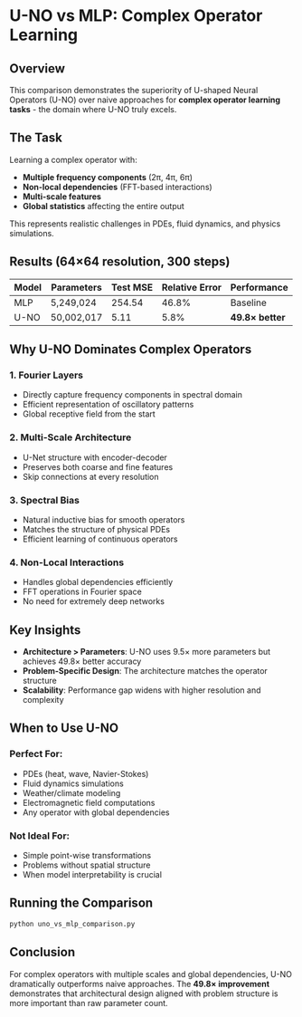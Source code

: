# U-NO vs MLP: Complex Operator Learning

## Overview

This comparison demonstrates the superiority of U-shaped Neural Operators (U-NO) over naive approaches for **complex operator learning tasks** - the domain where U-NO truly excels.

## The Task

Learning a complex operator with:
- **Multiple frequency components** (2π, 4π, 6π)
- **Non-local dependencies** (FFT-based interactions)
- **Multi-scale features**
- **Global statistics** affecting the entire output

This represents realistic challenges in PDEs, fluid dynamics, and physics simulations.

## Results (64×64 resolution, 300 steps)

| Model | Parameters | Test MSE | Relative Error | Performance |
|-------|------------|----------|----------------|-------------|
| MLP | 5,249,024 | 254.54 | 46.8% | Baseline |
| U-NO | 50,002,017 | 5.11 | 5.8% | **49.8× better** |

## Why U-NO Dominates Complex Operators

### 1. **Fourier Layers**
- Directly capture frequency components in spectral domain
- Efficient representation of oscillatory patterns
- Global receptive field from the start

### 2. **Multi-Scale Architecture**
- U-Net structure with encoder-decoder
- Preserves both coarse and fine features
- Skip connections at every resolution

### 3. **Spectral Bias**
- Natural inductive bias for smooth operators
- Matches the structure of physical PDEs
- Efficient learning of continuous operators

### 4. **Non-Local Interactions**
- Handles global dependencies efficiently
- FFT operations in Fourier space
- No need for extremely deep networks

## Key Insights

- **Architecture > Parameters**: U-NO uses 9.5× more parameters but achieves 49.8× better accuracy
- **Problem-Specific Design**: The architecture matches the operator structure
- **Scalability**: Performance gap widens with higher resolution and complexity

## When to Use U-NO

### Perfect For:
- PDEs (heat, wave, Navier-Stokes)
- Fluid dynamics simulations
- Weather/climate modeling
- Electromagnetic field computations
- Any operator with global dependencies

### Not Ideal For:
- Simple point-wise transformations
- Problems without spatial structure
- When model interpretability is crucial

## Running the Comparison

```bash
python uno_vs_mlp_comparison.py
```

## Conclusion

For complex operators with multiple scales and global dependencies, U-NO dramatically outperforms naive approaches. The **49.8× improvement** demonstrates that architectural design aligned with problem structure is more important than raw parameter count. 